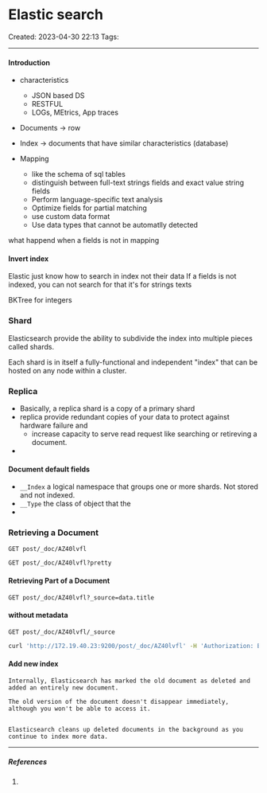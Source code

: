 # Elastic search
Created: 2023-04-30 22:13
Tags: 
____

#### Introduction

* characteristics
	* JSON based DS
	* RESTFUL
	* LOGs,  MEtrics, App traces


* Documents -> row
* Index -> documents that have similar characteristics (database)
* Mapping
	* like the schema of sql tables
	* distinguish between full-text strings fields and exact value string fields
	* Perform language-specific text analysis
	* Optimize fields for partial matching
	* use custom data format
	* Use data types that cannot be automatlly detected

what happend when a fields is not in mapping



#### Invert index

Elastic just know how to search in index not their data
If a fields is not indexed, you can not search for that
it's for strings texts


BKTree for integers


### Shard

Elasticsearch provide the ability to subdivide the index into multiple pieces called shards.

Each shard is in itself a fully-functional and independent "index" that can be hosted on any node within a cluster.


### Replica

* Basically, a replica shard is a copy of a primary shard
* replica provide redundant copies of your data to protect against hardware failure and 
	* increase capacity to serve read request like searching or retireving a document.
* 

#### Document default fields

* `__Index` a logical namespace that groups one or more shards. Not stored and not indexed.
* `__Type` the class of object that the
* 



### Retrieving a Document

`GET post/_doc/AZ40lvfl`

`GET post/_doc/AZ40lvfl?pretty`

#### Retrieving Part of a Document

`GET post/_doc/AZ40lvfl?_source=data.title`

#### without metadata

`GET post/_doc/AZ40lvfl/_source`

``` bash
curl 'http://172.19.40.23:9200/post/_doc/AZ40lvfl' -H 'Authorization: Basic ZWxhc3RpYzpaeEVnOHh4X25CLXlOLWhk' 
```


#### Add new index


```ad-warning
Internally, Elasticsearch has marked the old document as deleted and added an entirely new document.

The old version of the document doesn't disappear immediately, although you won't be able to access it.


Elasticsearch cleans up deleted documents in the background as you continue to index more data.
```



_____
##### References
1.

